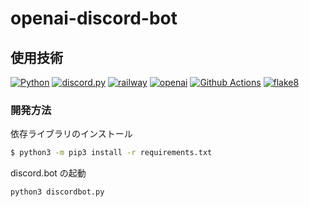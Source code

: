 # openai-discord-bot

## 使用技術

[![Python](https://img.shields.io/badge/python-language-dimgray?style=for-the-badge&logo=python)](https://www.python.org/)
[![discord.py](https://img.shields.io/badge/discord.py-discord_api-dimgray?style=for-the-badge&logo=discord)](https://discordpy.readthedocs.io/ja/latest/index.html)
[![railway](https://img.shields.io/badge/railway-deploy-dimgray?style=for-the-badge&logo=railway)](https://railway.app/)
[![openai](https://img.shields.io/badge/openai-openai_api-dimgray?style=for-the-badge&logo=openai)](https://platform.openai.com/overview)
[![Github Actions](https://img.shields.io/badge/github_actions-ci/cd-dimgray?style=for-the-badge&logo=github)](https://github.com/features/actions)
[![flake8](https://img.shields.io/badge/flake8-linter-dimgray?style=for-the-badge&logo=flake8)](https://flake8.pycqa.org/en/latest/)

### 開発方法

依存ライブラリのインストール

```sh
$ python3 -m pip3 install -r requirements.txt
```

discord.bot の起動

```sh
python3 discordbot.py
```
